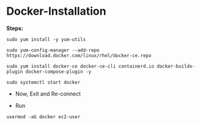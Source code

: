 # Docker-Installation

**Steps:**

```
sudo yum install -y yum-utils
```

```
sudo yum-config-manager --add-repo https://download.docker.com/linux/rhel/docker-ce.repo
```

```
sudo yum install docker-ce docker-ce-cli containerd.io docker-buildx-plugin docker-compose-plugin -y
```
```
sudo systemctl start docker
```

* Now, Exit and Re-connect

* Run 
```
usermod -aG docker ec2-user
```

